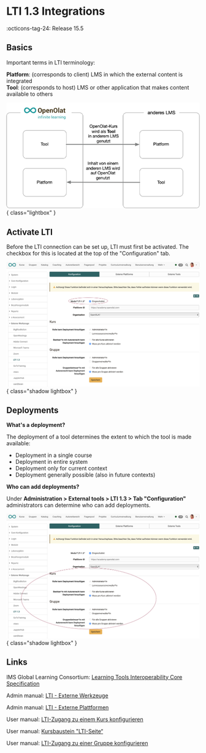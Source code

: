 # LTI 1.3 Integrations

:octicons-tag-24: Release 15.5

## Basics

Important terms in LTI terminology:

**Platform**: (corresponds to client) LMS in which the external content is integrated <br>
**Tool**: (corresponds to host) LMS or other application that makes content available to others

![LTI_share_groups_platform_tool_v1_de.png](assets/LTI_platform_tool_v1_de.png){ class="lightbox" }

## Activate LTI

Before the LTI connection can be set up, LTI must first be activated. The checkbox for this is located at the top of the "Configuration" tab.

![LTI_admin_config_v1_de.png](assets/LTI_admin_config_v1_de.png){ class="shadow lightbox" }

## Deployments

**What's a deployment?**

The deployment of a tool determines the extent to which the tool is made available:

* Deployment in a single course
* Deployment in entire system
* Deployment only for current context
* Deployment generally possible (also in future contexts)

**Who can add deployments?**

Under **Administration > External tools > LTI 1.3 > Tab "Configuration"** administrators can determine who can add deployments.

![LTI_admin_deploy_v1_de.png](assets/LTI_admin_deploy_v1_de.png){ class="shadow lightbox" }

## Links

IMS Global Learning Consortium: [Learning Tools Interoperability Core Specification](http://www.imsglobal.org/spec/lti/v1p3/)

Admin manual: [LTI - Externe Werkzeuge](http://docs.openolat.org/manual_admin/administration/LTI_External_tools/)

Admin manual: [LTI - Externe Plattformen](http://docs.openolat.org/manual_admin/administration/LTI_External_platforms/)

User manual: [LTI-Zugang zu einem Kurs konfigurieren](https://docs.openolat.org/manual_user/learningresources/LTI_Share_courses/?h=lti)

User manual: [Kursbaustein "LTI-Seite“](http://docs.openolat.org/manual_user/learningresources/Course_Element_LTI_Page/)

User manual: [LTI-Zugang zu einer Gruppe konfigurieren](https://docs.openolat.org/manual_user/groups/LTI_Share_groups/)